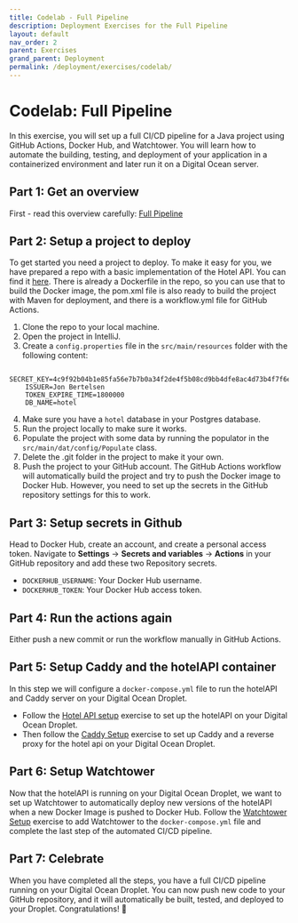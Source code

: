 ```yaml
---
title: Codelab - Full Pipeline
description: Deployment Exercises for the Full Pipeline
layout: default
nav_order: 2
parent: Exercises
grand_parent: Deployment
permalink: /deployment/exercises/codelab/
---
```


# Codelab: Full Pipeline

In this exercise, you will set up a full CI/CD pipeline for a Java project using GitHub Actions, Docker Hub, and Watchtower. You will learn how to automate the building, testing, and deployment of your application in a containerized environment and later run it on a Digital Ocean server.

## Part 1: Get an overview

First - read this overview carefully: [Full Pipeline](../../toolbox/deployment_pipeline/full_pipeline.md)

## Part 2: Setup a project to deploy

To get started you need a project to deploy. To make it easy for you, we have prepared a repo with a basic implementation of the Hotel API. You can find it [here](https://github.com/jonbertelsen/hotel_api_deployable). There is already a Dockerfile in the repo, so you can use that to build the Docker image, the pom.xml file is also ready to build the project with Maven for deployment, and there is a workflow.yml file for GitHub Actions.

1. Clone the repo to your local machine.
2. Open the project in IntelliJ.
3. Create a `config.properties` file in the `src/main/resources` folder with the following content:

```properties
    SECRET_KEY=4c9f92b04b1e85fa56e7b7b0a34f2de4f5b08cd9bb4dfe8ac4d73b4f7f6ef37b
    ISSUER=Jon Bertelsen
    TOKEN_EXPIRE_TIME=1800000
    DB_NAME=hotel
```

4. Make sure you have a `hotel` database in your Postgres database.
5. Run the project locally to make sure it works.
6. Populate the project with some data by running the populator in the `src/main/dat/config/Populate` class.
7. Delete the .git folder in the project to make it your own.
8. Push the project to your GitHub account. The GitHub Actions workflow will automatically build the project and try to push the Docker image to Docker Hub. However, you need to set up the secrets in the GitHub repository settings for this to work.

## Part 3: Setup secrets in Github

Head to Docker Hub, create an account, and create a personal access token.
Navigate to **Settings** → **Secrets and variables** → **Actions** in your GitHub repository and add these two Repository secrets.

- `DOCKERHUB_USERNAME`: Your Docker Hub username.
- `DOCKERHUB_TOKEN`: Your Docker Hub access token.

## Part 4: Run the actions again

Either push a new commit or run the workflow manually in GitHub Actions.

## Part 5: Setup Caddy and the hotelAPI container

In this step we will configure a `docker-compose.yml` file to run the hotelAPI and Caddy server on your Digital Ocean Droplet.

- Follow the [Hotel API setup](../../toolbox/deployment_pipeline/hotelapi_setup.md) exercise to set up the hotelAPI on your Digital Ocean Droplet.
- Then follow the [Caddy Setup](../../toolbox/deployment_pipeline/caddy_setup.md) exercise to set up Caddy and a reverse proxy for the hotel api on your Digital Ocean Droplet.

## Part 6: Setup Watchtower

Now that the hotelAPI is running on your Digital Ocean Droplet, we want to set up Watchtower to automatically deploy new versions of the hotelAPI when a new Docker Image is pushed to Docker Hub. Follow the [Watchtower Setup](../../toolbox/deployment_pipeline/watchtower.md) exercise to add Watchtower to the `docker-compose.yml` file and complete the last step of the automated CI/CD pipeline.

## Part 7: Celebrate

When you have completed all the steps, you have a full CI/CD pipeline running on your Digital Ocean Droplet. You can now push new code to your GitHub repository, and it will automatically be built, tested, and deployed to your Droplet. Congratulations! 🎉
